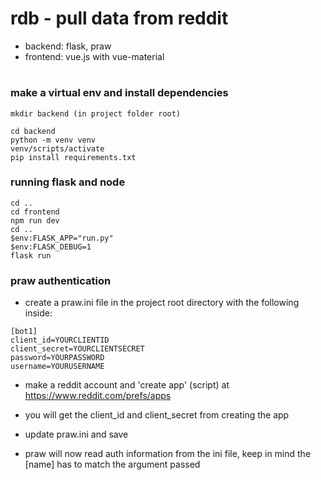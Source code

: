 # rdb - pull data from reddit

- backend: flask, praw
- frontend: vue.js with vue-material

#

### make a virtual env and install dependencies

```
mkdir backend (in project folder root)

cd backend
python -m venv venv
venv/scripts/activate
pip install requirements.txt
```

### running flask and node

```
cd ..
cd frontend
npm run dev
cd ..
$env:FLASK_APP="run.py"
$env:FLASK_DEBUG=1
flask run
```

### praw authentication

- create a praw.ini file in the project root directory with the following inside:

```
[bot1]
client_id=YOURCLIENTID
client_secret=YOURCLIENTSECRET
password=YOURPASSWORD
username=YOURUSERNAME
```

- make a reddit account and 'create app' (script) at https://www.reddit.com/prefs/apps

- you will get the client_id and client_secret from creating the app

- update praw.ini and save

- praw will now read auth information from the ini file, keep in mind the [name] has to match the argument passed
